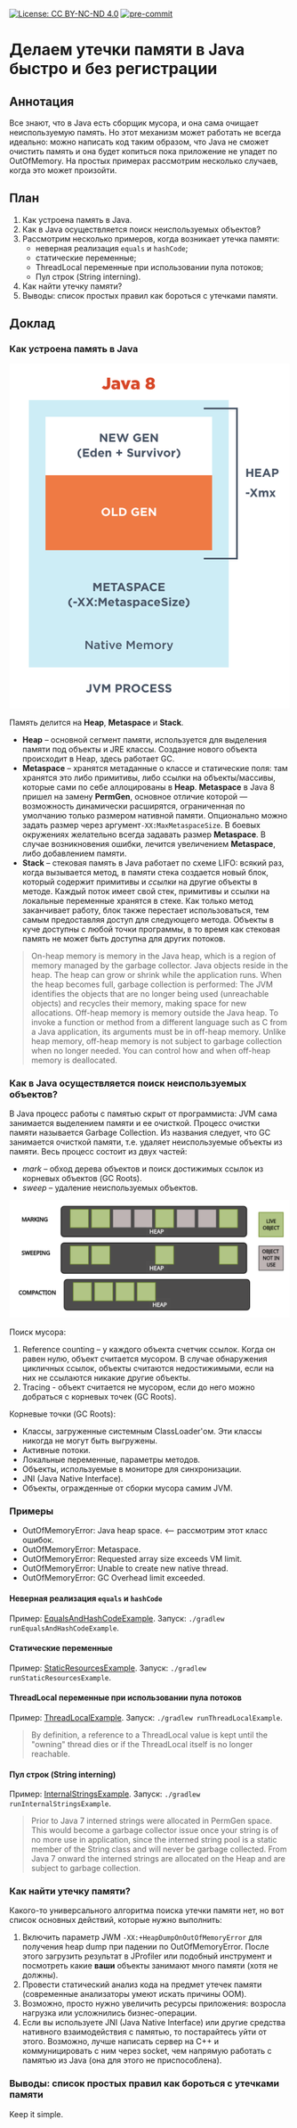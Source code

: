 [![License: CC BY-NC-ND 4.0](https://img.shields.io/badge/License-CC%20BY--NC--ND%204.0-lightgrey.svg)](https://creativecommons.org/licenses/by-nc-nd/4.0/)
[![pre-commit](https://img.shields.io/badge/pre--commit-enabled-brightgreen?logo=pre-commit)](https://github.com/pre-commit/pre-commit)

# Делаем утечки памяти в Java быстро и без регистрации

## Аннотация

Все знают, что в Java есть сборщик мусора, и она сама очищает неиспользуемую память. Но этот механизм может работать не
всегда идеально: можно написать код таким образом, что Java не сможет очистить память и она будет копиться пока
приложение не упадет по OutOfMemory. На простых примерах рассмотрим несколько случаев, когда это может произойти.

## План

1. Как устроена память в Java.
2. Как в Java осуществляется поиск неиспользуемых объектов?
3. Рассмотрим несколько примеров, когда возникает утечка памяти:
    * неверная реализация `equals` и `hashCode`;
    * cтатические переменные;
    * ThreadLocal переменные при использовании пула потоков;
    * Пул строк (String interning).
4. Как найти утечку памяти?
5. Выводы: список простых правил как бороться с утечками памяти.

## Доклад

### Как устроена память в Java

![Java Memory](images/Java%20Memory.png)

Память делится на **Heap**, **Metaspace** и **Stack**.

* **Heap** – основной сегмент памяти, используется для выделения памяти под объекты и JRE классы. Создание нового
  объекта происходит в Heap, здесь работает GC.
* **Metaspace** – хранятся метаданные о классе и статические поля: там хранятся это либо примитивы, либо ссылки на
  объекты/массивы, которые сами по себе аллоцированы в **Heap**. **Metaspace** в Java 8 пришел на замену **PermGen**,
  основное отличие которой — возможность динамически расширятся, ограниченная по умолчанию только размером нативной
  памяти. Опционально можно задать размер через аргумент`-XX:MaxMetaspaceSize`. В боевых окружениях желательно всегда
  задавать размер **Metaspace**. В случае возникновения ошибки, лечится увеличением **Metaspace**, либо добавлением
  памяти.
* **Stack** – стековая память в Java работает по схеме LIFO: всякий раз, когда вызывается метод, в памяти стека
  создается новый блок, который содержит примитивы и _ссылки_ на другие объекты в методе. Каждый поток имеет свой стек,
  примитивы и ссылки на локальные переменные хранятся в стеке. Как только метод заканчивает работу, блок также перестает
  использоваться, тем самым предоставляя доступ для следующего метода. Объекты в куче доступны с любой точки программы,
  в то время как стековая память не может быть доступна для других потоков.

> On-heap memory is memory in the Java heap, which is a region of memory managed by the garbage collector. Java objects
> reside in the heap. The heap can grow or shrink while the application runs. When the heap becomes full, garbage
> collection is performed: The JVM identifies the objects that are no longer being used (unreachable objects) and
> recycles their memory, making space for new allocations.
> Off-heap memory is memory outside the Java heap. To invoke a function or method from a different language such as C
> from a Java application, its arguments must be in off-heap memory. Unlike heap memory, off-heap memory is not subject
> to garbage collection when no longer needed. You can control how and when off-heap memory is deallocated.

### Как в Java осуществляется поиск неиспользуемых объектов?

В Java процесс работы с памятью скрыт от программиста: JVM сама занимается выделением памяти и ее очисткой. Процесс
очистки памяти называется Garbage Collection. Из названия следует, что GC занимается очисткой памяти, т.е. удаляет
неиспользуемые объекты из памяти. Весь процесс состоит из двух частей:

* _mark_ – обход дерева объектов и поиск достижимых ссылок из корневых объектов (GC Roots).
* _sweep_ – удаление неиспользуемых объектов.

![Mark & Sweep](images/Mark%20&%20Sweep%20GC.png)

Поиск мусора:

1. Reference counting – у каждого объекта счетчик ссылок. Когда он равен нулю, объект считается мусором. В случае
   обнаружения цикличных ссылок, объекты считаются недостижимыми, если на них не ссылаются никакие другие объекты.
2. Tracing - объект считается не мусором, если до него можно добраться с корневых точек (GC Roots).

Корневые точки (GC Roots):

* Классы, загруженные системным ClassLoader'ом. Эти классы никогда не могут быть выгружены.
* Активные потоки.
* Локальные переменные, параметры методов.
* Объекты, используемые в мониторе для синхронизации.
* JNI (Java Native Interface).
* Объекты, огражденные от сборки мусора самим JVM.

### Примеры

* OutOfMemoryError: Java heap space. <-- рассмотрим этот класс ошибок.
* OutOfMemoryError: Metaspace.
* OutOfMemoryError: Requested array size exceeds VM limit.
* OutOfMemoryError: Unable to create new native thread.
* OutOfMemoryError: GC Overhead limit exceeded.

#### Неверная реализация `equals` и `hashCode`

Пример: [EqualsAndHashCodeExample](src/main/java/ru/romanow/memory/leaks/EqualsAndHashCodeExample.java).
Запуск: `./gradlew runEqualsAndHashCodeExample`.

#### Статические переменные

Пример: [StaticResourcesExample](src/main/java/ru/romanow/memory/leaks/StaticResourcesExample.java).
Запуск: `./gradlew runStaticResourcesExample`.

#### ThreadLocal переменные при использовании пула потоков

Пример: [ThreadLocalExample](src/main/java/ru/romanow/memory/leaks/ThreadLocalExample.java).
Запуск: `./gradlew runThreadLocalExample`.

> By definition, a reference to a ThreadLocal value is kept until the "owning" thread dies or if the ThreadLocal itself
> is no longer reachable.

#### Пул строк (String interning)

Пример: [InternalStringsExample](src/main/java/ru/romanow/memory/leaks/InternalStringsExample.java).
Запуск: `./gradlew runInternalStringsExample`.

> Prior to Java 7 interned strings were allocated in PermGen space. This would become a garbage collector issue once
> your string is of no more use in application, since the interned string pool is a static member of the String class
> and will never be garbage collected. From Java 7 onward the interned strings are allocated on the Heap and are subject
> to garbage collection.

### Как найти утечку памяти?

Какого-то универсального алгоритма поиска утечки памяти нет, но вот список основных действий, которые нужно выполнить:

1. Включить параметр JWM `-XX:+HeapDumpOnOutOfMemoryError` для получения heap dump при падении по OutOfMemoryError.
   После этого загрузить результат в JProfiler или подобный инструмент и посмотреть какие **ваши** объекты занимают
   много памяти (хотя не должны).
2. Провести статический анализ кода на предмет утечек памяти (современные анализаторы умеют искать причины OOM).
3. Возможно, просто нужно увеличить ресурсы приложения: возросла нагрузка или усложнились бизнес-операции.
4. Если вы используете JNI (Java Native Interface) или другие средства нативного взаимодействия с памятью, то
   постарайтесь уйти от этого. Возможно, лучше написать сервер на C++ и коммуницировать с ним через socket, чем напрямую
   работать с памятью из Java (она для этого не приспособлена).

### Выводы: список простых правил как бороться с утечками памяти

Keep it simple.
